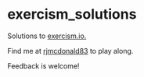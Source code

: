 exercism_solutions
==================
Solutions to <a href="exercism.io">exercism.io.</a>

Find me at <a href="http://exercism.io/rjmcdonald83">rjmcdonald83</a> to play along.

Feedback is welcome!
